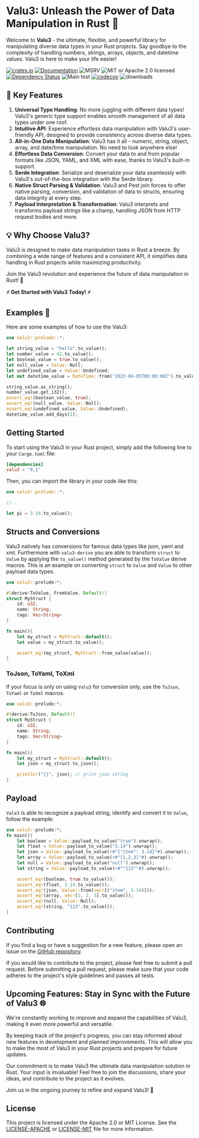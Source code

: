 # Valu3: Unleash the Power of Data Manipulation in Rust 🚀

Welcome to **Valu3** - the ultimate, flexible, and powerful library for manipulating diverse data types in your Rust projects. Say goodbye to the complexity of handling numbers, strings, arrays, objects, and datetime values. Valu3 is here to make your life easier!


[![crates.io](https://img.shields.io/crates/v/valu3?label=0.6.4)](https://crates.io/crates/valu3)
[![Documentation](https://docs.rs/valu3/badge.svg?version=0.6.4)](https://docs.rs/valu3/0.6.4)
![MSRV](https://img.shields.io/badge/rustc-1.59+-ab6000.svg)
![MIT or Apache 2.0 licensed](https://img.shields.io/crates/l/actix-web.svg)
[![Dependency Status](https://deps.rs/crate/valu3/0.6.4/status.svg)](https://deps.rs/crate/valu3/0.6.4)
![Main test](https://github.com/lowcarboncode/valu3/actions/workflows/main-test.yml/badge.svg)
[![codecov](https://codecov.io/gh/lowcarboncode/valu3/branch/master/graph/badge.svg)](https://codecov.io/gh/lowcarboncode/valu3)
![downloads](https://img.shields.io/crates/d/valu3.svg)

## 🌟 Key Features

1. **Universal Type Handling**: No more juggling with different data types! Valu3's generic type support enables smooth management of all data types under one roof.
2. **Intuitive API**: Experience effortless data manipulation with Valu3's user-friendly API, designed to provide consistency across diverse data types.
3. **All-in-One Data Manipulation**: Valu3 has it all - numeric, string, object, array, and date/time manipulation. No need to look anywhere else!
4. **Effortless Data Conversion**: Convert your data to and from popular formats like JSON, YAML, and XML with ease, thanks to Valu3's built-in support.
5. **Serde Integration**: Serialize and deserialize your data seamlessly with Valu3's out-of-the-box integration with the Serde library.
6. **Native Struct Parsing & Validation**: Valu3 and Pest join forces to offer native parsing, conversion, and validation of data to structs, ensuring data integrity at every step.
7. **Payload Interpretation & Transformation**: Valu3 interprets and transforms payload strings like a champ, handling JSON from HTTP request bodies and more.

## 💡 Why Choose Valu3?

Valu3 is designed to make data manipulation tasks in Rust a breeze. By combining a wide range of features and a consistent API, it simplifies data handling in Rust projects while maximizing productivity.

Join the Valu3 revolution and experience the future of data manipulation in Rust! 🎉

**⚡ Get Started with Valu3 Today! ⚡**

## Examples :space_invader:

Here are some examples of how to use the Valu3:

```rust
use valu3::prelude::*;

let string_value = "hello".to_value();
let number_value = 42.to_value();
let boolean_value = true.to_value();
let null_value = Value::Null;
let undefined_value = Value::Undefined;
let mut datetime_value = DateTime::from("2023-04-05T00:00:00Z").to_value();

string_value.as_string();
number_value.get_i32();
assert_eq!(boolean_value, true);
assert_eq!(null_value, Value::Null);
assert_eq!(undefined_value, Value::Undefined);
datetime_value.add_days(1);
```

## Getting Started
To start using the Valu3 in your Rust project, simply add the following line to your `Cargo.toml` file:
```toml
[dependencies]
valu3 = "0.1"
```

Then, you can import the library in your code like this:
```rust
use valu3::prelude::*;

//...

let pi = 3.14.to_value();
```

## Structs and Conversions
Valu3 natively has conversions for famous data types like json, yaml and xml. Furthermore with `valu3-derive` you are able to transform `struct` to `Value` by applying the `to_value()` method generated by the `ToValue` derive macros. This is an example on converting `struct` to `Value` and `Value` to other payload data types.

```rust
use valu3::prelude:*;

#[derive(ToValue, FromValue, Default)]
struct MyStruct {
    id: u32,
    name: String,
    tags: Vec<String>
}

fn main(){
    let my_struct = MyStruct::default();
    let value = my_struct.to_value();

    assert_eq!(my_struct, MyStruct::from_value(value));
}

```

### ToJson, ToYaml, ToXml
If your focus is only on using `Valu3` for conversion only, use the `ToJson`, `ToYaml` or `ToXml` macros.

```rust
use valu3::prelude:*;

#[derive(ToJson, Default)]
struct MyStruct {
    id: u32,
    name: String,
    tags: Vec<String>
}

fn main(){
    let my_struct = MyStruct::default();
    let json = my_struct.to_json();

    println!("{}", json); // print json string
}

```

## Payload

`Vale3` is able to recognize a payload string, identify and convert it to `Value`, follow the example:

```rust
use valu3::prelude:*;
fn main(){
    let boolean = Value::payload_to_value("true").unwrap();
    let float = Value::payload_to_value("3.14").unwrap();
    let json = Value::payload_to_value(r#"{"item": 3.14}"#).unwrap();
    let array = Value::payload_to_value(r#"[1,2,3]"#).unwrap();
    let null = Value::payload_to_value("null").unwrap();
    let string = Value::payload_to_value(r#""123""#).unwrap();

    assert_eq!(boolean, true.to_value());
    assert_eq!(float, 3.14.to_value());
    assert_eq!(json, Value::from(vec![("item", 3.14)]));
    assert_eq!(array, vec![1, 2, 3].to_value());
    assert_eq!(null, Value::Null);
    assert_eq!(string, "123".to_value());
}

```

## Contributing
If you find a bug or have a suggestion for a new feature, please open an issue on the [GitHub repository](https://github.com/lowcarboncode/valu3/issues).

If you would like to contribute to the project, please feel free to submit a pull request. Before submitting a pull request, please make sure that your code adheres to the project's style guidelines and passes all tests.

## Upcoming Features: Stay in Sync with the Future of Valu3 🌐

We're constantly working to improve and expand the capabilities of Valu3, making it even more powerful and versatile. 

By keeping track of the project's progress, you can stay informed about new features in development and planned improvements. This will allow you to make the most of Valu3 in your Rust projects and prepare for future updates.

Our commitment is to make Valu3 the ultimate data manipulation solution in Rust. Your input is invaluable! Feel free to join the discussions, share your ideas, and contribute to the project as it evolves.

Join us in the ongoing journey to refine and expand Valu3! 🚀


## License
This project is licensed under the Apache 2.0 or MIT License. See the [LICENSE-APACHE](https://github.com/lowcarboncode/valu3/blob/main/LICENSE-APACHE) or [LICENSE-MIT](https://github.com/lowcarboncode/valu3/blob/main/LICENSE-MIT) file for more information.
